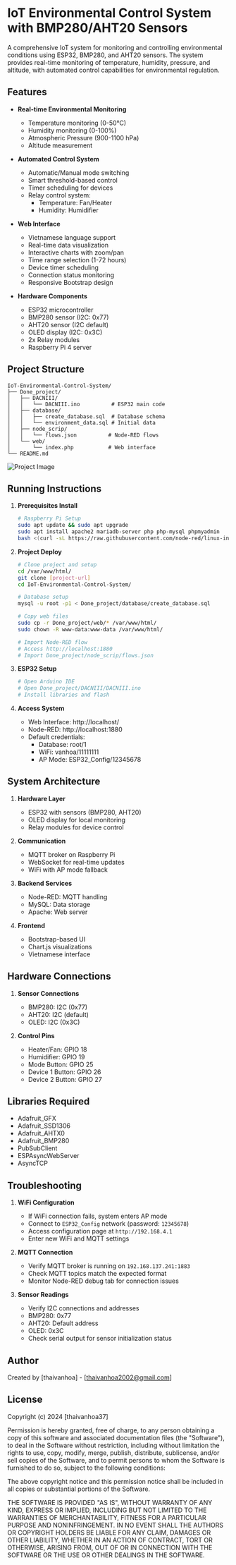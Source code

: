 # IoT Environmental Control System with BMP280/AHT20 Sensors

A comprehensive IoT system for monitoring and controlling environmental conditions using ESP32, BMP280, and AHT20 sensors. The system provides real-time monitoring of temperature, humidity, pressure, and altitude, with automated control capabilities for environmental regulation.

## Features

- **Real-time Environmental Monitoring**
  - Temperature monitoring (0-50°C)
  - Humidity monitoring (0-100%)
  - Atmospheric Pressure (900-1100 hPa)
  - Altitude measurement

- **Automated Control System**
  - Automatic/Manual mode switching
  - Smart threshold-based control
  - Timer scheduling for devices
  - Relay control system:
    - Temperature: Fan/Heater
    - Humidity: Humidifier

- **Web Interface**
  - Vietnamese language support
  - Real-time data visualization
  - Interactive charts with zoom/pan
  - Time range selection (1-72 hours)
  - Device timer scheduling
  - Connection status monitoring
  - Responsive Bootstrap design

- **Hardware Components**
  - ESP32 microcontroller
  - BMP280 sensor (I2C: 0x77)
  - AHT20 sensor (I2C default)
  - OLED display (I2C: 0x3C)
  - 2x Relay modules
  - Raspberry Pi 4 server

## Project Structure

```
IoT-Environmental-Control-System/
├── Done_project/
│   ├── DACNIII/
│   │   └── DACNIII.ino          # ESP32 main code
│   ├── database/
│   │   ├── create_database.sql  # Database schema
│   │   └── environment_data.sql # Initial data
│   ├── node_scrip/
│   │   └── flows.json          # Node-RED flows
│   └── web/
│       └── index.php           # Web interface
└── README.md
```
![Project Image](https://raw.githubusercontent.com/thaivanhoa37/IoT-Environmental-Control-System-with-BMP280-AHT20-Sensors/refs/heads/main/Freertos%2Bimage/webserver%20(3).png)
## Running Instructions

1. **Prerequisites Install**
   ```bash
   # Raspberry Pi Setup
   sudo apt update && sudo apt upgrade
   sudo apt install apache2 mariadb-server php php-mysql phpmyadmin
   bash <(curl -sL https://raw.githubusercontent.com/node-red/linux-installers/master/deb/update-nodejs-and-nodered)
   ```

2. **Project Deploy**
   ```bash
   # Clone project and setup
   cd /var/www/html/
   git clone [project-url]
   cd IoT-Environmental-Control-System/

   # Database setup
   mysql -u root -p1 < Done_project/database/create_database.sql

   # Copy web files
   sudo cp -r Done_project/web/* /var/www/html/
   sudo chown -R www-data:www-data /var/www/html/

   # Import Node-RED flow
   # Access http://localhost:1880
   # Import Done_project/node_scrip/flows.json
   ```

3. **ESP32 Setup**
   ```bash
   # Open Arduino IDE
   # Open Done_project/DACNIII/DACNIII.ino
   # Install libraries and flash
   ```

4. **Access System**
   - Web Interface: http://localhost/
   - Node-RED: http://localhost:1880
   - Default credentials:
     * Database: root/1
     * WiFi: vanhoa/11111111
     * AP Mode: ESP32_Config/12345678

## System Architecture

1. **Hardware Layer**
   - ESP32 with sensors (BMP280, AHT20)
   - OLED display for local monitoring
   - Relay modules for device control

2. **Communication**
   - MQTT broker on Raspberry Pi
   - WebSocket for real-time updates
   - WiFi with AP mode fallback

3. **Backend Services**
   - Node-RED: MQTT handling
   - MySQL: Data storage
   - Apache: Web server

4. **Frontend**
   - Bootstrap-based UI
   - Chart.js visualizations
   - Vietnamese interface

## Hardware Connections

1. **Sensor Connections**
   - BMP280: I2C (0x77)
   - AHT20: I2C (default)
   - OLED: I2C (0x3C)

2. **Control Pins**
   - Heater/Fan: GPIO 18
   - Humidifier: GPIO 19
   - Mode Button: GPIO 25
   - Device 1 Button: GPIO 26
   - Device 2 Button: GPIO 27

## Libraries Required

- Adafruit_GFX
- Adafruit_SSD1306
- Adafruit_AHTX0
- Adafruit_BMP280
- PubSubClient
- ESPAsyncWebServer
- AsyncTCP

## Troubleshooting

1. **WiFi Configuration**
   - If WiFi connection fails, system enters AP mode
   - Connect to `ESP32_Config` network (password: `12345678`)
   - Access configuration page at `http://192.168.4.1`
   - Enter new WiFi and MQTT settings

2. **MQTT Connection**
   - Verify MQTT broker is running on `192.168.137.241:1883`
   - Check MQTT topics match the expected format
   - Monitor Node-RED debug tab for connection issues

3. **Sensor Readings**
   - Verify I2C connections and addresses
    * BMP280: 0x77
    * AHT20: Default address
    * OLED: 0x3C
   - Check serial output for sensor initialization status

## Author

Created by [thaivanhoa] - [thaivanhoa2002@gmail.com]

## License

Copyright (c) 2024 [thaivanhoa37]

Permission is hereby granted, free of charge, to any person obtaining a copy
of this software and associated documentation files (the "Software"), to deal
in the Software without restriction, including without limitation the rights
to use, copy, modify, merge, publish, distribute, sublicense, and/or sell
copies of the Software, and to permit persons to whom the Software is
furnished to do so, subject to the following conditions:

The above copyright notice and this permission notice shall be included in all
copies or substantial portions of the Software.

THE SOFTWARE IS PROVIDED "AS IS", WITHOUT WARRANTY OF ANY KIND, EXPRESS OR
IMPLIED, INCLUDING BUT NOT LIMITED TO THE WARRANTIES OF MERCHANTABILITY,
FITNESS FOR A PARTICULAR PURPOSE AND NONINFRINGEMENT. IN NO EVENT SHALL THE
AUTHORS OR COPYRIGHT HOLDERS BE LIABLE FOR ANY CLAIM, DAMAGES OR OTHER
LIABILITY, WHETHER IN AN ACTION OF CONTRACT, TORT OR OTHERWISE, ARISING FROM,
OUT OF OR IN CONNECTION WITH THE SOFTWARE OR THE USE OR OTHER DEALINGS IN THE
SOFTWARE.

